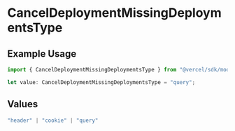 # CancelDeploymentMissingDeploymentsType

## Example Usage

```typescript
import { CancelDeploymentMissingDeploymentsType } from "@vercel/sdk/models/canceldeploymentop.js";

let value: CancelDeploymentMissingDeploymentsType = "query";
```

## Values

```typescript
"header" | "cookie" | "query"
```